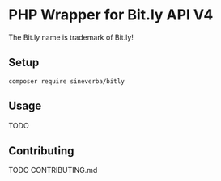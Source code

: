 PHP Wrapper for Bit.ly API V4
=========================

The Bit.ly name is trademark of Bit.ly!

## Setup
```
composer require sineverba/bitly
```
## Usage
TODO
## Contributing
TODO CONTRIBUTING.md